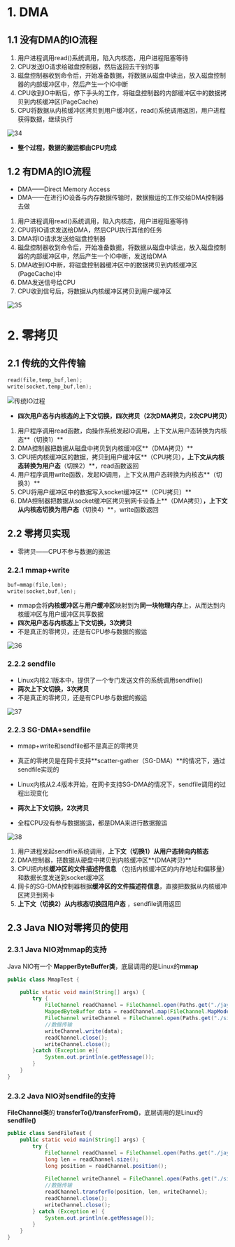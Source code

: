 # 1. DMA

## 1.1 没有DMA的IO流程

1. 用户进程调用read()系统调用，陷入内核态，用户进程阻塞等待
2. CPU发送IO请求给磁盘控制器，然后返回去干别的事
3. 磁盘控制器收到命令后，开始准备数据，将数据从磁盘中读出，放入磁盘控制器的内部缓冲区中，然后产生一个IO中断
4. CPU收到IO中断后，停下手头的工作，将磁盘控制器的内部缓冲区中的数据拷贝到内核缓冲区(PageCache)
5. CPU将数据从内核缓冲区拷贝到用户缓冲区，read()系统调用返回，用户进程获得数据，继续执行

![34](D:\文档\hxq的重要文件\github\note\操作系统\p\34.png)

* **整个过程，数据的搬运都由CPU完成**



## 1.2 有DMA的IO流程

* DMA——Direct Memory Access
* DMA——在进行IO设备与内存数据传输时，数据搬运的工作交给DMA控制器去做

1. 用户进程调用read()系统调用，陷入内核态，用户进程阻塞等待
2. CPU将IO请求发送给DMA，然后CPU执行其他的任务
3. DMA将IO请求发送给磁盘控制器
4. 磁盘控制器收到命令后，开始准备数据，将数据从磁盘中读出，放入磁盘控制器的内部缓冲区中，然后产生一个IO中断，发送给DMA
5. DMA收到IO中断，将磁盘控制器缓冲区中的数据拷贝到内核缓冲区(PageCache)中
6. DMA发送信号给CPU
7. CPU收到信号后，将数据从内核缓冲区拷贝到用户缓冲区

![35](D:\文档\hxq的重要文件\github\note\操作系统\p\35.png)







# 2. 零拷贝

## 2.1 传统的文件传输

```c
read(file,temp_buf,len);
write(socket,temp_buf,len);
```

![传统IO过程](D:\文档\hxq的重要文件\github\note\操作系统\p\传统IO过程.png)

* **四次用户态与内核态的上下文切换，四次拷贝（2次DMA拷贝，2次CPU拷贝）**

1. 用户程序调用read函数，向操作系统发起IO调用，上下文从用户态转换为内核态**（切换1）**
2. DMA控制器把数据从磁盘中拷贝到内核缓冲区**（DMA拷贝）**
3. CPU把内核缓冲区的数据，拷贝到用户缓冲区**（CPU拷贝）**，上下文从内核态转换为用户态**（切换2）**，read函数返回
4. 用户程序调用write函数，发起IO调用，上下文从用户态转换为内核态**（切换3）**
5. CPU将用户缓冲区中的数据写入socket缓冲区**（CPU拷贝）**
6. DMA控制器把数据从socket缓冲区拷贝到网卡设备上**（DMA拷贝）**，上下文从内核态切换为用户态**（切换4）**，write函数返回

## 2.2 零拷贝实现

* 零拷贝——CPU不参与数据的搬运



### 2.2.1 mmap+write

```c
buf=mmap(file,len);
write(socket,buf,len);
```

* mmap会将**内核缓冲区**与**用户缓冲区**映射到为**同一块物理内存**上，从而达到内核缓冲区与用户缓冲区共享数据
* **四次用户态与内核态上下文切换，3次拷贝**
* 不是真正的零拷贝，还是有CPU参与数据的搬运

![36](D:\文档\hxq的重要文件\github\note\操作系统\p\36.png)



### 2.2.2 sendfile

* Linux内核2.1版本中，提供了一个专门发送文件的系统调用sendfile()
* **两次上下文切换，3次拷贝**
* 不是真正的零拷贝，还是有CPU参与数据的搬运

![37](D:\文档\hxq的重要文件\github\note\操作系统\p\37.png)

### 2.2.3 SG-DMA+sendfile

* mmap+write和sendfile都不是真正的零拷贝
* 真正的零拷贝是在网卡支持**scatter-gather（SG-DMA）**的情况下，通过sendfile实现的
* Linux内核从2.4版本开始，在网卡支持SG-DMA的情况下，sendfile调用的过程出现变化

* **两次上下文切换，2次拷贝**
* 全程CPU没有参与数据搬运，都是DMA来进行数据搬运

![38](D:\文档\hxq的重要文件\github\note\操作系统\p\38.png)

1. 用户进程发起sendfile系统调用，**上下文（切换1）从用户态转向内核态**
2. DMA控制器，把数据从硬盘中拷贝到内核缓冲区**(DMA拷贝)**
3. CPU把内核**缓冲区的文件描述符信息** （包括内核缓冲区的内存地址和偏移量）和数据长度发送到socket缓冲区
4. 网卡的SG-DMA控制器根据**缓冲区的文件描述符信息**，直接把数据从内核缓冲区拷贝到网卡
5. **上下文（切换2）从内核态切换回用户态** ，sendfile调用返回



## 2.3 Java NIO对零拷贝的使用

### 2.3.1 Java NIO对mmap的支持

Java NIO有一个 **MapperByteBuffer类**，底层调用的是Linux的**mmap**

```JAVA
public class MmapTest {

    public static void main(String[] args) {
        try {
            FileChannel readChannel = FileChannel.open(Paths.get("./jay.txt"), StandardOpenOption.READ);
            MappedByteBuffer data = readChannel.map(FileChannel.MapMode.READ_ONLY, 0, 1024 * 1024 * 40);//使用mmap
            FileChannel writeChannel = FileChannel.open(Paths.get("./siting.txt"), StandardOpenOption.WRITE, StandardOpenOption.CREATE);
            //数据传输
            writeChannel.write(data);
            readChannel.close();
            writeChannel.close();
        }catch (Exception e){
            System.out.println(e.getMessage());
        }
    }
}
```

### 2.3.2 Java NIO对sendfile的支持

**FileChannel类**的 **transferTo()/transferFrom()**，底层调用的是Linux的**sendfile()**

```java
public class SendFileTest {
    public static void main(String[] args) {
        try {
            FileChannel readChannel = FileChannel.open(Paths.get("./jay.txt"), StandardOpenOption.READ);
            long len = readChannel.size();
            long position = readChannel.position();
            
            FileChannel writeChannel = FileChannel.open(Paths.get("./siting.txt"), StandardOpenOption.WRITE, StandardOpenOption.CREATE);
            //数据传输
            readChannel.transferTo(position, len, writeChannel);
            readChannel.close();
            writeChannel.close();
        } catch (Exception e) {
            System.out.println(e.getMessage());
        }
    }
}
```

